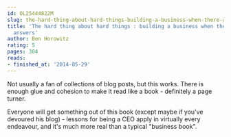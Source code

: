 ```yaml
---
id: OL25444822M
slug: the-hard-thing-about-hard-things-building-a-business-when-there-are-no-easy-answers
title: 'The hard thing about hard things : building a business when there are no easy
  answers'
author: Ben Horowitz
rating: 5
pages: 304
reads:
- finished_at: '2014-05-29'
---
```

Not usually a fan of collections of blog posts, but this works. There is enough glue and cohesion to make it read like a book - definitely a page turner.

Everyone will get something out of this book (except maybe if you've devoured his blog) - lessons for being a CEO apply in virtually every endeavour, and it's much more real than a typical "business book".
